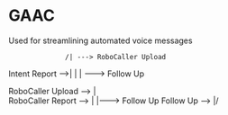 # GAAC
Used for streamlining automated voice messages



                  /| ---> RoboCaller Upload
Intent Report -->| |
                  \| ---> Follow Up
                  
                  
 
RoboCaller Upload --> |\
RoboCaller Report --> | |---> Follow Up
Follow Up         --> |/

